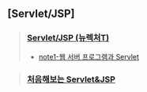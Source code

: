 ## [Servlet/JSP]

> ### [Servlet/JSP (뉴렉처T)](https://github.com/DevLimK1/TIL/tree/master/Servlet-JSP/Servlet-JSP_newlecT)
>
> - [note1-웹 서버 프로그램과 Servlet](https://github.com/DevLimK1/TIL/blob/master/Servlet-JSP/Servlet-JSP_newlecT/note1.md)

> ### [처음해보는 Servlet&JSP]()
